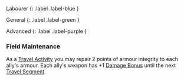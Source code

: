 Labourer
{: .label .label-blue }

General
{: .label .label-green }

Advanced
{: .label .label-purple }

### Field Maintenance

As a [Travel Activity](Activities#Travel%20Activity) you may repair 2 points of armour integrity to each ally's armour. Each ally's weapon has +1 [Damage Bonus](Core/Weapons#Damage%20Bonus) until the next [Travel Segment](Telling-The-Story#Travel%20Segment).
